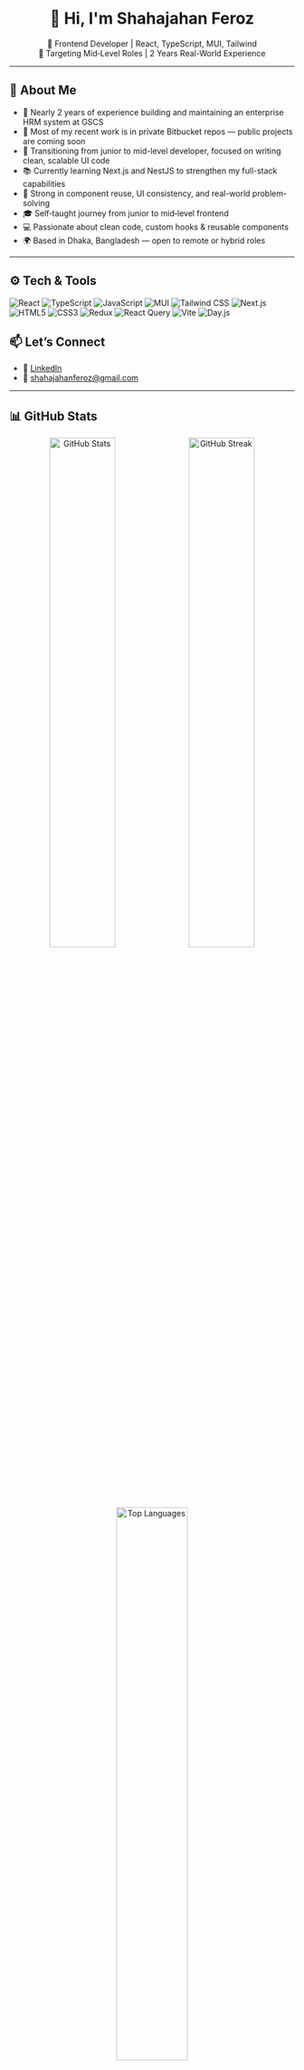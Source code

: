 <!--
**shahajahanferoz/shahajahanferoz** is a ✨ _special_ ✨ repository because its `README.md` (this file) appears on your GitHub profile.

Here are some ideas to get you started:

- 🔭 I’m currently working on ...
- 🌱 I’m currently learning ...
- 👯 I’m looking to collaborate on ...
- 🤔 I’m looking for help with ...
- 💬 Ask me about ...
- 📫 How to reach me: ...
- 😄 Pronouns: ...
- ⚡ Fun fact: ...
- 🐦 twitter icon
-->


<h1 align="center">👋 Hi, I'm Shahajahan Feroz</h1>
<p align="center">
  🚀  Frontend Developer | React, TypeScript, MUI, Tailwind<br>
  🎯 Targeting Mid‑Level Roles | 2 Years Real-World Experience
</p>

---

## 🌱 About Me
- 🏢 Nearly 2 years of experience building and maintaining an enterprise HRM system at GSCS
- 🔐 Most of my recent work is in private Bitbucket repos — public projects are coming soon  
- 🔄 Transitioning from junior to mid-level developer, focused on writing clean, scalable UI code  
- 📚 Currently learning Next.js and NestJS to strengthen my full-stack capabilities  
- 🧠 Strong in component reuse, UI consistency, and real-world problem-solving  
- 🎓 Self‑taught journey from junior to mid‑level frontend
- 💻 Passionate about clean code, custom hooks & reusable components
- 🌍 Based in Dhaka, Bangladesh — open to remote or hybrid roles

---

## ⚙️ Tech & Tools
<p>
  <img src="https://img.shields.io/badge/React-61DAFB?logo=react&logoColor=white" alt="React" /> 
  <img src="https://img.shields.io/badge/TypeScript-3178C6?logo=typescript&logoColor=white" alt="TypeScript" /> 
  <img src="https://img.shields.io/badge/JavaScript-F7DF1E?logo=javascript&logoColor=black" alt="JavaScript" /> 
  <img src="https://img.shields.io/badge/MUI-007FFF?logo=mui&logoColor=white" alt="MUI" /> 
  <img src="https://img.shields.io/badge/Tailwind_CSS-38B2AC?logo=tailwindcss&logoColor=white" alt="Tailwind CSS" />
  <img src="https://img.shields.io/badge/Next.js-000000?logo=nextdotjs&logoColor=white" alt="Next.js" /> 
  <img src="https://img.shields.io/badge/HTML5-E34F26?logo=html5&logoColor=white" alt="HTML5" />
  <img src="https://img.shields.io/badge/CSS3-1572B6?logo=css3&logoColor=white" alt="CSS3" />
  <img src="https://img.shields.io/badge/Redux-764ABC?logo=redux&logoColor=white" alt="Redux" /> 
  <img src="https://img.shields.io/badge/React%20Query-FF4154?logo=reactquery&logoColor=white" alt="React Query" /> 
  <img src="https://img.shields.io/badge/Vite-646CFF?logo=vite&logoColor=white" alt="Vite" /> 
  <img src="https://img.shields.io/badge/Day.js-FF3E00?logo=day.js&logoColor=white" alt="Day.js" /> 
</p>


## 📫 Let’s Connect
- 🔗 [LinkedIn](https://www.linkedin.com/in/shahajahan-feroz-72345513a/)  
- 📧 shahajahanferoz@gmail.com 

---

## 📊 GitHub Stats

<p align="center">
  <img src="https://github-readme-stats.vercel.app/api?username=shahajahanferoz&show_icons=true&theme=radical&hide_title=true&include_all_commits=true&count_private=true" alt="GitHub Stats" width="48%" />
  <img src="https://github-readme-streak-stats.herokuapp.com/?user=shahajahanferoz&theme=radical" alt="GitHub Streak" width="48%" />
</p>

<p align="center">
  <img src="https://github-readme-stats.vercel.app/api/top-langs/?username=shahajahanferoz&layout=compact&theme=radical&hide_title=true&langs_count=6" alt="Top Languages" width="50%" />
</p>

---

> “Code is like humor. When you have to explain it, it’s bad.” – Cory House
